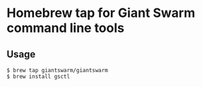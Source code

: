 # Homebrew tap for Giant Swarm command line tools

## Usage

```
$ brew tap giantswarm/giantswarm
$ brew install gsctl
```
